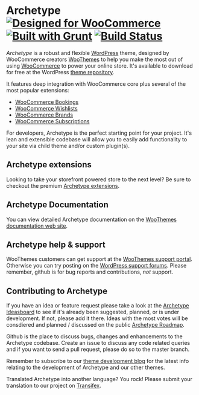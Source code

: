 # Archetype [![Designed for WooCommerce](http://img.shields.io/badge/Designed%20for-WooCommerce-a46497.svg)](http://woothemes.com/woocommerce/) [![Built with Grunt](https://cdn.gruntjs.com/builtwith.png)](http://gruntjs.com/) [![Build Status](https://scrutinizer-ci.com/g/woothemes/storefront/badges/build.png?b=master)](https://scrutinizer-ci.com/g/woothemes/storefront/build-status/master)

*Archetype* is a robust and flexible [WordPress](http://wordpress.org) theme, designed by WooCommerce creators [WooThemes](http://woothemes.com/) to help you make the most out of using [WooCommerce](http://woothemes.com/woocommerce/) to power your online store. It's available to download for free at the WordPress [theme repository](https://wordpress.org/themes/storefront/).

It features deep integration with WooCommerce core plus several of the most popular extensions:

* [WooCommerce Bookings](http://www.woothemes.com/products/woocommerce-bookings/)
* [WooCommerce Wishlists](http://www.woothemes.com/products/woocommerce-wishlists/)
* [WooCommerce Brands](http://www.woothemes.com/products/brands/)
* [WooCommerce Subscriptions](http://www.woothemes.com/products/woocommerce-subscriptions/)

For developers, Archetype is the perfect starting point for your project. It's lean and extensible codebase will allow you to easily add functionality to your site via child theme and/or custom plugin(s).

## Archetype extensions
Looking to take your storefront powered store to the next level? Be sure to checkout the premium [Archetype extensions](http://www.woothemes.com/product-category/plugins/storefront/).

## Archetype Documentation
You can view detailed Archetype documentation on the [WooThemes documentation web site](http://docs.woothemes.com/documentation/themes/storefront/).

## Archetype help & support
WooThemes customers can get support at the [WooThemes support portal](https://support.woothemes.com/). Otherwise you can try posting on the [WordPress support forums](https://wordpress.org/support/theme/storefront/). Please remember, github is for bug reports and contributions, _not_ support.

## Contributing to Archetype
If you have an idea or feature request please take a look at the [Archetype Ideasboard](http://ideas.woothemes.com/forums/275029-storefront) to see if it's already been suggested, planned, or is under development. If not, please add it there. Ideas with the most votes will be consdiered and planned / discussed on the public [Archetype Roadmap](https://trello.com/b/i2Yxx45p/storefront-roadmap).

Github is the place to discuss bugs, changes and enhancements to the Archetype codebase. Create an issue to discuss any code related queries and if you want to send a pull request, please do so to the master branch.

Remember to subscribe to our [theme development blog](http://develop.woothemes.com/themes/) for the latest info relating to the development of Archetype and our other themes.

Translated Archetype into another language? You rock! Please submit your translation to our project on [Transifex](https://www.transifex.com/projects/p/storefront-1/).